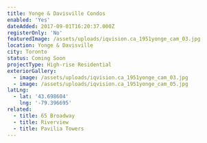 ```yaml
---
title: Yonge & Davisville Condos
enabled: 'Yes'
dateAdded: 2017-09-01T16:20:37.000Z
registerOnly: 'No'
featuredImage: /assets/uploads/iqvision.ca_1951yonge_cam_03.jpg
location: Yonge & Davisville
city: Toronto
status: Coming Soon
projectType: High-rise Residential
exteriorGallery:
  - image: /assets/uploads/iqvision.ca_1951yonge_cam_03.jpg
  - image: /assets/uploads/iqvision.ca_1951yonge_cam_05.jpg
latLng:
  - lat: '43.698604'
    lng: '-79.396695'
related:
  - title: 65 Broadway
  - title: Riverview
  - title: Pavilia Towers
---
```

